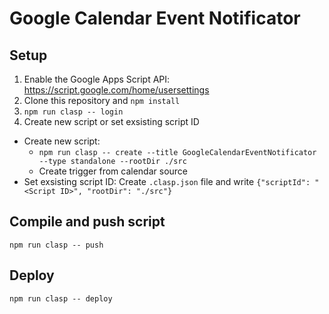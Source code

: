 # Google Calendar Event Notificator

## Setup
1. Enable the Google Apps Script API: https://script.google.com/home/usersettings
2. Clone this repository and `npm install`
3. `npm run clasp -- login`
4. Create new script or set exsisting script ID
  - Create new script:
    - `npm run clasp -- create --title GoogleCalendarEventNotificator --type standalone --rootDir ./src`
    - Create trigger from calendar source
  - Set exsisting script ID: Create `.clasp.json` file and write `{"scriptId": "<Script ID>", "rootDir": "./src"}`

## Compile and push script
```
npm run clasp -- push
```

## Deploy
```
npm run clasp -- deploy
```